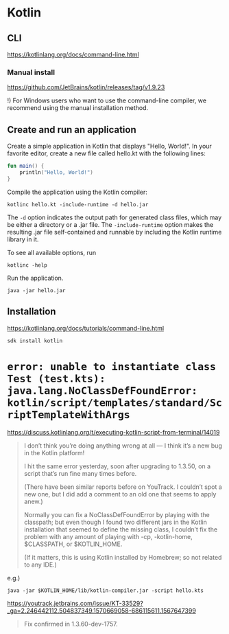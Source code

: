 # Kotlin #

## CLI ##

<https://kotlinlang.org/docs/command-line.html>

### Manual install ###

<https://github.com/JetBrains/kotlin/releases/tag/v1.9.23>

!) For Windows users who want to use the command-line compiler, we recommend using the manual installation method.

## Create and run an application﻿ ##

Create a simple application in Kotlin that displays "Hello, World!". In your favorite editor, create a new file called hello.kt with the following lines:

``` kotlin
fun main() {
    println("Hello, World!")
}
```

Compile the application using the Kotlin compiler:

``` shell
kotlinc hello.kt -include-runtime -d hello.jar
```

The `-d` option indicates the output path for generated class files, which may be either a directory or a .jar file. The `-include-runtime` option makes the resulting .jar file self-contained and runnable by including the Kotlin runtime library in it.

To see all available options, run

``` shell
kotlinc -help
```

Run the application.

``` shell
java -jar hello.jar
```


## Installation ##

https://kotlinlang.org/docs/tutorials/command-line.html

```
sdk install kotlin
```


# `error: unable to instantiate class Test (test.kts): java.lang.NoClassDefFoundError: kotlin/script/templates/standard/ScriptTemplateWithArgs` #

https://discuss.kotlinlang.org/t/executing-kotlin-script-from-terminal/14019


> I don’t think you’re doing anything wrong at all — I think it’s a new bug in the Kotlin platform!
>
> I hit the same error yesterday, soon after upgrading to 1.3.50, on a script that’s run fine many times before.
>
> (There have been similar reports before on YouTrack. I couldn’t spot a new one, but I did add a comment to an old one that seems to apply anew.)
>
> Normally you can fix a NoClassDefFoundError by playing with the classpath; but even though I found two different jars in the Kotlin installation that seemed to define the missing class, I couldn’t fix the problem with any amount of playing with -cp, -kotlin-home, $CLASSPATH, or $KOTLIN_HOME.
>
> (If it matters, this is using Kotlin installed by Homebrew; so not related to any IDE.)


e.g.)

```
java -jar $KOTLIN_HOME/lib/kotlin-compiler.jar -script hello.kts
```

https://youtrack.jetbrains.com/issue/KT-33529?_ga=2.246442112.504837349.1570669058-686115611.1567647399

> Fix confirmed in 1.3.60-dev-1757.




